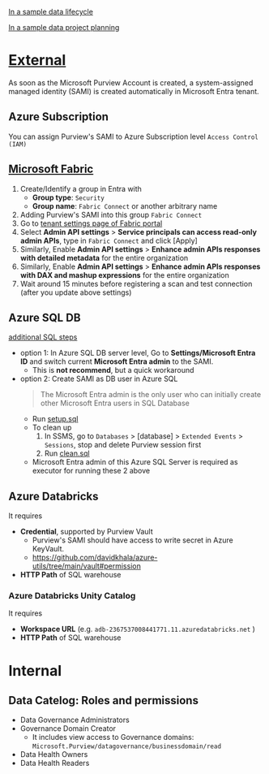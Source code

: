 [In a sample data lifecycle](https://learn.microsoft.com/en-us/purview/governance-roles-permissions#data-asset-lifecycle-example)

[In a sample data project planning](https://learn.microsoft.com/en-us/purview/data-catalog-get-started#reference-model-for-planning)

# [External](https://learn.microsoft.com/en-us/purview/manage-credentials)
As soon as the Microsoft Purview Account is created, a system-assigned managed identity (SAMI) is created automatically in Microsoft Entra tenant.

## Azure Subscription

You can assign Purview's SAMI to Azure Subscription level `Access Control (IAM)`

## [Microsoft Fabric](https://learn.microsoft.com/en-us/purview/register-scan-fabric-tenant)
1. Create/Identify a group in Entra with 
    - **Group type**: `Security`
    - **Group name**: `Fabric Connect` or another arbitrary name
2. Adding Purview's SAMI into this group `Fabric Connect`
3. Go to [tenant settings page of Fabric portal](https://app.fabric.microsoft.com/admin-portal/tenantSettings)
4. Select **Admin API settings** > **Service principals can access read-only admin APIs**, type in `Fabric Connect` and click [Apply]
5. Similarly, Enable **Admin API settings** > **Enhance admin APIs responses with detailed metadata** for the entire organization
6. Similarly, Enable **Admin API settings** > **Enhance admin APIs responses with DAX and mashup expressions** for the entire organization
7. Wait around 15 minutes before registering a scan and test connection (after you update above settings)


## Azure SQL DB
[additional SQL steps](https://learn.microsoft.com/en-us/purview/register-scan-azure-sql-database?tabs=managed-identity)
- option 1: In Azure SQL DB server level, Go to **Settings/Microsoft Entra ID** and switch current **Microsoft Entra admin** to the SAMI.
  - This is **not recommend**, but a quick workaround
- option 2: Create SAMI as DB user in Azure SQL
  > The Microsoft Entra admin is the only user who can initially create other Microsoft Entra users in SQL Database
  - Run [setup.sql](./mssql/setup.sql) 
  - To clean up
    1. In SSMS, go to `Databases` > [database] > `Extended Events` > `Sessions`, stop and delete Purview session first
    2. Run [clean.sql](./mssql/clean.sql) 
  - Microsoft Entra admin of this Azure SQL Server is required as executor for running these 2 above 
    
## Azure Databricks
It requires
- **Credential**, supported by Purview Vault 
  - Purview's SAMI should have access to write secret in Azure KeyVault.
  - https://github.com/davidkhala/azure-utils/tree/main/vault#permission
- **HTTP Path** of SQL warehouse

### Azure Databricks Unity Catalog
It requires
- **Workspace URL** (e.g. `adb-2367537008441771.11.azuredatabricks.net` )
- **HTTP Path** of SQL warehouse



# Internal
## Data Catelog: Roles and permissions
- Data Governance Administrators
- Governance Domain Creator
  - It includes view access to Governance domains: `Microsoft.Purview/datagovernance/businessdomain/read`
- Data Health Owners
- Data Health Readers


